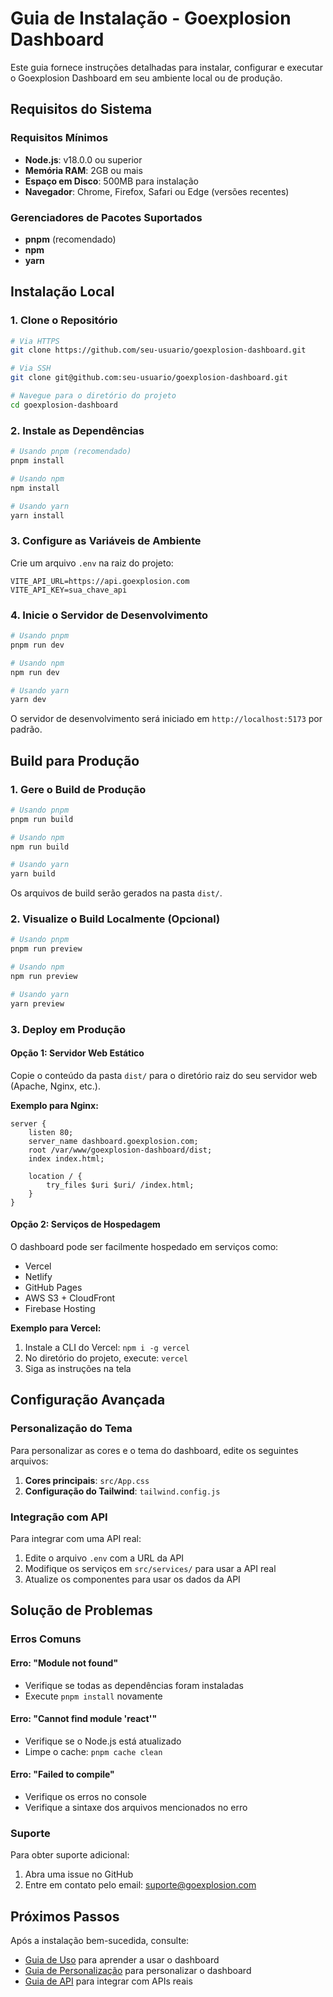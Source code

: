 # Guia de Instalação - Goexplosion Dashboard

Este guia fornece instruções detalhadas para instalar, configurar e executar o Goexplosion Dashboard em seu ambiente local ou de produção.

## Requisitos do Sistema

### Requisitos Mínimos
- **Node.js**: v18.0.0 ou superior
- **Memória RAM**: 2GB ou mais
- **Espaço em Disco**: 500MB para instalação
- **Navegador**: Chrome, Firefox, Safari ou Edge (versões recentes)

### Gerenciadores de Pacotes Suportados
- **pnpm** (recomendado)
- **npm**
- **yarn**

## Instalação Local

### 1. Clone o Repositório

```bash
# Via HTTPS
git clone https://github.com/seu-usuario/goexplosion-dashboard.git

# Via SSH
git clone git@github.com:seu-usuario/goexplosion-dashboard.git

# Navegue para o diretório do projeto
cd goexplosion-dashboard
```

### 2. Instale as Dependências

```bash
# Usando pnpm (recomendado)
pnpm install

# Usando npm
npm install

# Usando yarn
yarn install
```

### 3. Configure as Variáveis de Ambiente

Crie um arquivo `.env` na raiz do projeto:

```
VITE_API_URL=https://api.goexplosion.com
VITE_API_KEY=sua_chave_api
```

### 4. Inicie o Servidor de Desenvolvimento

```bash
# Usando pnpm
pnpm run dev

# Usando npm
npm run dev

# Usando yarn
yarn dev
```

O servidor de desenvolvimento será iniciado em `http://localhost:5173` por padrão.

## Build para Produção

### 1. Gere o Build de Produção

```bash
# Usando pnpm
pnpm run build

# Usando npm
npm run build

# Usando yarn
yarn build
```

Os arquivos de build serão gerados na pasta `dist/`.

### 2. Visualize o Build Localmente (Opcional)

```bash
# Usando pnpm
pnpm run preview

# Usando npm
npm run preview

# Usando yarn
yarn preview
```

### 3. Deploy em Produção

#### Opção 1: Servidor Web Estático

Copie o conteúdo da pasta `dist/` para o diretório raiz do seu servidor web (Apache, Nginx, etc.).

**Exemplo para Nginx:**

```nginx
server {
    listen 80;
    server_name dashboard.goexplosion.com;
    root /var/www/goexplosion-dashboard/dist;
    index index.html;
    
    location / {
        try_files $uri $uri/ /index.html;
    }
}
```

#### Opção 2: Serviços de Hospedagem

O dashboard pode ser facilmente hospedado em serviços como:

- Vercel
- Netlify
- GitHub Pages
- AWS S3 + CloudFront
- Firebase Hosting

**Exemplo para Vercel:**

1. Instale a CLI do Vercel: `npm i -g vercel`
2. No diretório do projeto, execute: `vercel`
3. Siga as instruções na tela

## Configuração Avançada

### Personalização do Tema

Para personalizar as cores e o tema do dashboard, edite os seguintes arquivos:

1. **Cores principais**: `src/App.css`
2. **Configuração do Tailwind**: `tailwind.config.js`

### Integração com API

Para integrar com uma API real:

1. Edite o arquivo `.env` com a URL da API
2. Modifique os serviços em `src/services/` para usar a API real
3. Atualize os componentes para usar os dados da API

## Solução de Problemas

### Erros Comuns

#### Erro: "Module not found"
- Verifique se todas as dependências foram instaladas
- Execute `pnpm install` novamente

#### Erro: "Cannot find module 'react'"
- Verifique se o Node.js está atualizado
- Limpe o cache: `pnpm cache clean`

#### Erro: "Failed to compile"
- Verifique os erros no console
- Verifique a sintaxe dos arquivos mencionados no erro

### Suporte

Para obter suporte adicional:

1. Abra uma issue no GitHub
2. Entre em contato pelo email: suporte@goexplosion.com

## Próximos Passos

Após a instalação bem-sucedida, consulte:

- [Guia de Uso](./USO.md) para aprender a usar o dashboard
- [Guia de Personalização](./PERSONALIZACAO.md) para personalizar o dashboard
- [Guia de API](./API.md) para integrar com APIs reais

